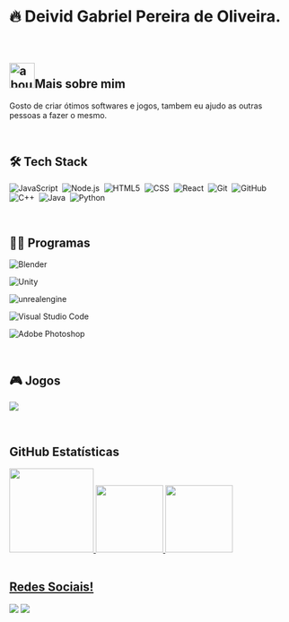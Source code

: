 # 🔥 Deivid Gabriel Pereira de Oliveira.

<br>

## <img width="45" alt="about" src="https://raw.github.com/elizarov/elizarov/master/about.png">Mais sobre mim

Gosto de criar ótimos softwares e jogos, tambem eu ajudo as outras pessoas a fazer o mesmo.

<br>

## 🛠 Tech Stack
![JavaScript](https://img.shields.io/badge/JavaScript-F7DF1E?style=for-the-badge&logo=javascript&logoColor=black)&nbsp;
![Node.js](https://img.shields.io/badge/Node.js-43853D?style=for-the-badge&logo=node.js&logoColor=white)&nbsp;
![HTML5](https://img.shields.io/badge/HTML5-E34F26?style=for-the-badge&logo=html5&logoColor=white)&nbsp;
![CSS](https://img.shields.io/badge/CSS3-1572B6?style=for-the-badge&logo=css3&logoColor=white)&nbsp;
![React](https://img.shields.io/badge/React-20232A?style=for-the-badge&logo=react&logoColor=61DAFB)&nbsp;
![Git](https://img.shields.io/badge/Git-E34F26?style=for-the-badge&logo=git&logoColor=white)&nbsp;
![GitHub](https://img.shields.io/badge/GitHub-100000?style=for-the-badge&logo=github&logoColor=white)&nbsp;
![C++](https://img.shields.io/badge/C%23-239120?style=for-the-badge&logo=c-sharp&logoColor=white)&nbsp;
![Java](https://img.shields.io/badge/Java-ED8B00?style=for-the-badge&logo=java&logoColor=white)&nbsp;
![Python](https://img.shields.io/badge/Python-14354C?style=for-the-badge&logo=python&logoColor=white)&nbsp;

<br>

## 👨‍💻 Programas

![Blender](https://img.shields.io/badge/Blender-orange?style=for-the-badge&logo=Blender&logoColor=white)&nbsp;

![Unity](https://img.shields.io/badge/Unity-14354C?style=for-the-badge&logo=Unity&logoColor=white)&nbsp;

![unrealengine](https://img.shields.io/badge/UnrealEngine-14354C?style=for-the-badge&logo=UnrealEngine&logoColor=black)&nbsp;

![Visual Studio Code](https://img.shields.io/badge/-VSCODE-14354C?style=for-the-badge&logo=visual-studio-code&logoColor=007ACC)&nbsp;

![Adobe Photoshop](https://img.shields.io/badge/-VSCODE-14354C?style=for-the-badge&logo=adobe-Photoshop&logoColor=007ACC)&nbsp;

<br>

## 🎮 Jogos
<p align="left">
  <a href="https://steamcommunity.com/id/deividgabrielp/">
  <img src="https://img.shields.io/badge/Steam-000000?style=for-the-badge&logo=steam&logoColor=white&" /></a>
</p>

<br>

## GitHub Estatísticas
<div align="left">
  <a href="https://github.com/deividgabrielpeira">
  <img height="150em" src="https://github-readme-stats.vercel.app/api?username=deividgabrielpeira&show_icons=true&theme=dracula&include_all_commits=true&count_private=true"/>
  <img height="120em" src="https://github-readme-stats.vercel.app/api/top-langs/?username=deividgabrielpeira&layout=compact&langs_count=7&theme=dracula"/>
  <img height="120em" src="https://github-readme-streak-stats.herokuapp.com/?user=deividgabrielpeira&" />
</div>
 
<br>

## Redes Sociais!
<p align="left">
  <a href="https://www.linkedin.com/in/deivid-gabriel-pereira-de-oliveira-30769a20a/" alt="Linkedin">
  <img src="https://img.shields.io/badge/LinkedIn-0077B5?style=for-the-badge&logo=linkedin&logoColor=white" /></a>

  <a href="#" alt="Instagram">
  <img src="https://img.shields.io/badge/Instagram-E4405F?style=for-the-badge&logo=instagram&logoColor=white"/></a>
</p>